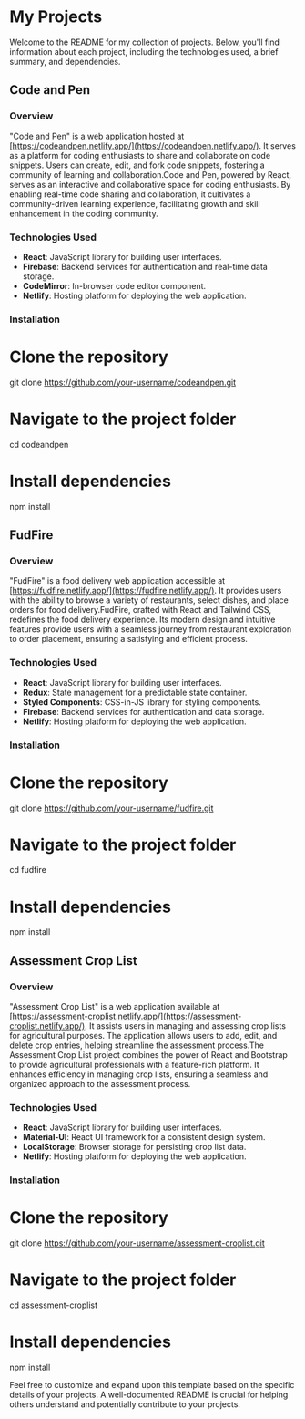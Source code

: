 # My Projects

Welcome to the README for my collection of projects. Below, you'll find information about each project, including the technologies used, a brief summary, and dependencies.

## Code and Pen

### Overview

"Code and Pen" is a web application hosted at [https://codeandpen.netlify.app/](https://codeandpen.netlify.app/). It serves as a platform for coding enthusiasts to share and collaborate on code snippets. Users can create, edit, and fork code snippets, fostering a community of learning and collaboration.Code and Pen, powered by React, serves as an interactive and collaborative space for coding enthusiasts. By enabling real-time code sharing and collaboration, it cultivates a community-driven learning experience, facilitating growth and skill enhancement in the coding community.

### Technologies Used

- **React**: JavaScript library for building user interfaces.
- **Firebase**: Backend services for authentication and real-time data storage.
- **CodeMirror**: In-browser code editor component.
- **Netlify**: Hosting platform for deploying the web application.


### Installation
# Clone the repository
git clone https://github.com/your-username/codeandpen.git
# Navigate to the project folder
cd codeandpen
# Install dependencies
npm install




## FudFire

### Overview

"FudFire" is a food delivery web application accessible at [https://fudfire.netlify.app/](https://fudfire.netlify.app/). It provides users with the ability to browse a variety of restaurants, select dishes, and place orders for food delivery.FudFire, crafted with React and Tailwind CSS, redefines the food delivery experience. Its modern design and intuitive features provide users with a seamless journey from restaurant exploration to order placement, ensuring a satisfying and efficient process.

### Technologies Used

- **React**: JavaScript library for building user interfaces.
- **Redux**: State management for a predictable state container.
- **Styled Components**: CSS-in-JS library for styling components.
- **Firebase**: Backend services for authentication and data storage.
- **Netlify**: Hosting platform for deploying the web application.


### Installation
  # Clone the repository
 git clone https://github.com/your-username/fudfire.git

# Navigate to the project folder
cd fudfire

# Install dependencies
npm install




## Assessment Crop List

### Overview

"Assessment Crop List" is a web application available at [https://assessment-croplist.netlify.app/](https://assessment-croplist.netlify.app/). It assists users in managing and assessing crop lists for agricultural purposes. The application allows users to add, edit, and delete crop entries, helping streamline the assessment process.The Assessment Crop List project combines the power of React and Bootstrap to provide agricultural professionals with a feature-rich platform. It enhances efficiency in managing crop lists, ensuring a seamless and organized approach to the assessment process.

### Technologies Used

- **React**: JavaScript library for building user interfaces.
- **Material-UI**: React UI framework for a consistent design system.
- **LocalStorage**: Browser storage for persisting crop list data.
- **Netlify**: Hosting platform for deploying the web application.

### Installation

# Clone the repository
git clone https://github.com/your-username/assessment-croplist.git

# Navigate to the project folder
cd assessment-croplist

# Install dependencies
npm install




Feel free to customize and expand upon this template based on the specific details of your projects. A well-documented README is crucial for helping others understand and potentially contribute to your projects.

